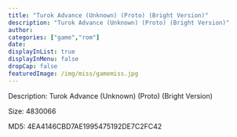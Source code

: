 ```yaml
---
title: "Turok Advance (Unknown) (Proto) (Bright Version)"
description: "Turok Advance (Unknown) (Proto) (Bright Version)"
author: 
categories: ["game","rom"]
date: 
displayInList: true
displayInMenu: false
dropCap: false
featuredImage: /img/miss/gamemiss.jpg
---
```


Description: Turok Advance (Unknown) (Proto) (Bright Version)

Size: 4830066

MD5: 4EA4146CBD7AE1995475192DE7C2FC42

